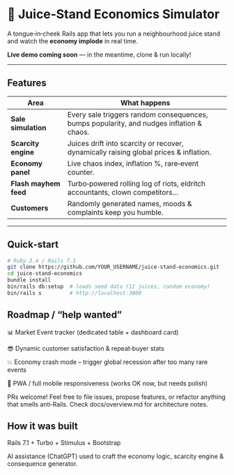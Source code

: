 # 🍊 Juice‑Stand Economics Simulator

A tongue‑in‑cheek Rails app that lets you run a neighbourhood juice stand
and watch the **economy implode** in real time.

**Live demo coming soon** — in the meantime, clone & run locally!

---

## Features

| Area                  | What happens                                                                             |
| --------------------- | ---------------------------------------------------------------------------------------- |
| **Sale simulation**   | Every sale triggers random consequences, bumps popularity, and nudges inflation & chaos. |
| **Scarcity engine**   | Juices drift into scarcity or recover, dynamically raising global prices & inflation.    |
| **Economy panel**     | Live chaos index, inflation %, rare‑event counter.                                       |
| **Flash mayhem feed** | Turbo‑powered rolling log of riots, eldritch accountants, clown competitors…             |
| **Customers**         | Randomly generated names, moods & complaints keep you humble.                            |

---

## Quick‑start

```bash
# Ruby 3.4 / Rails 7.1
git clone https://github.com/YOUR_USERNAME/juice-stand-economics.git
cd juice-stand-economics
bundle install
bin/rails db:setup  # loads seed data (12 juices, random economy)
bin/rails s         # http://localhost:3000
```

## Roadmap / “help wanted”

📊 Market Event tracker (dedicated table + dashboard card)

😎 Dynamic customer satisfaction & repeat‑buyer stats

💥 Economy crash mode – trigger global recession after too many rare events

📱 PWA / full mobile responsiveness (works OK now, but needs polish)

PRs welcome! Feel free to file issues, propose features, or refactor
anything that smells anti‑Rails. Check docs/overview.md for architecture
notes.

## How it was built

Rails 7.1 + Turbo + Stimulus + Bootstrap

AI assistance (ChatGPT) used to craft the economy logic, scarcity
engine & consequence generator.
